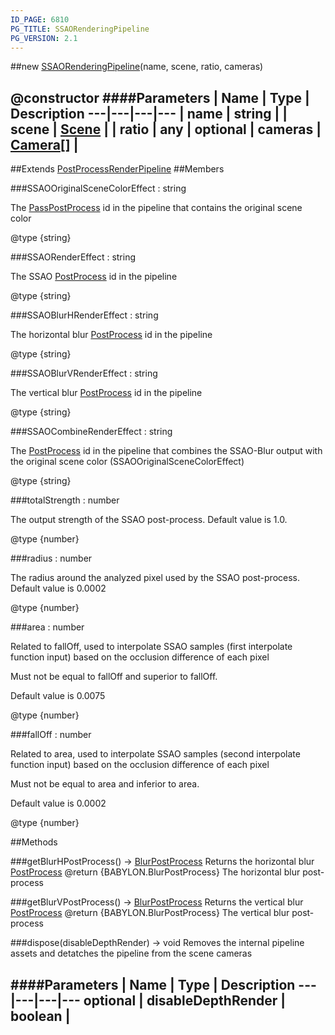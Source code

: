 ```yaml
---
ID_PAGE: 6810
PG_TITLE: SSAORenderingPipeline
PG_VERSION: 2.1
---
```

##new [SSAORenderingPipeline](page.php?p=6810)(name, scene, ratio, cameras)

@constructor
####Parameters
 | Name | Type | Description
---|---|---|---
 | name | string | 
 | scene | [Scene](page.php?p=6662) | 
 | ratio | any | 
optional | cameras | [Camera](page.php?p=6631)[] | 
---

##Extends [PostProcessRenderPipeline](page.php?p=6808)
##Members

###SSAOOriginalSceneColorEffect : string


The [PassPostProcess](page.php?p=6799) id in the pipeline that contains the original scene color

@type {string}

###SSAORenderEffect : string


The SSAO [PostProcess](page.php?p=6790) id in the pipeline

@type {string}

###SSAOBlurHRenderEffect : string


The horizontal blur [PostProcess](page.php?p=6790) id in the pipeline

@type {string}

###SSAOBlurVRenderEffect : string


The vertical blur [PostProcess](page.php?p=6790) id in the pipeline

@type {string}

###SSAOCombineRenderEffect : string


The [PostProcess](page.php?p=6790) id in the pipeline that combines the SSAO-Blur output with the original scene color (SSAOOriginalSceneColorEffect)

@type {string}

###totalStrength : number


The output strength of the SSAO post-process. Default value is 1.0.

@type {number}

###radius : number


The radius around the analyzed pixel used by the SSAO post-process. Default value is 0.0002

@type {number}

###area : number


Related to fallOff, used to interpolate SSAO samples (first interpolate function input) based on the occlusion difference of each pixel

Must not be equal to fallOff and superior to fallOff.

Default value is 0.0075

@type {number}

###fallOff : number


Related to area, used to interpolate SSAO samples (second interpolate function input) based on the occlusion difference of each pixel

Must not be equal to area and inferior to area.

Default value is 0.0002

@type {number}



##Methods

###getBlurHPostProcess() &rarr; [BlurPostProcess](page.php?p=6793)
Returns the horizontal blur [PostProcess](page.php?p=6790)
@return {BABYLON.BlurPostProcess} The horizontal blur post-process


###getBlurVPostProcess() &rarr; [BlurPostProcess](page.php?p=6793)
Returns the vertical blur [PostProcess](page.php?p=6790)
@return {BABYLON.BlurPostProcess} The vertical blur post-process


###dispose(disableDepthRender) &rarr; void
Removes the internal pipeline assets and detatches the pipeline from the scene cameras

####Parameters
 | Name | Type | Description
---|---|---|---
optional | disableDepthRender | boolean | 
---
